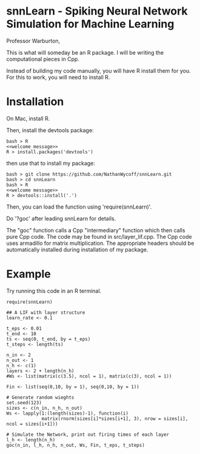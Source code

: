 # snnLearn - Spiking Neural Network Simulation for Machine Learning

Professor Warburton,

This is what will someday be an R package. I will be writing the computational pieces in Cpp.

Instead of building my code manually, you will have R install them for you. For this to work, you will need to install R. 

# Installation

On Mac, install R.

Then, install the devtools package:

```
bash > R
<<welcome message>>
R > install.packages('devtools')
```

then use that to install my package:

```
bash > git clone https://github.com/NathanWycoff/snnLearn.git
bash > cd snnLearn
bash > R
<<welcome message>>
R > devtools::install('.')
```

Then, you can load the function using 'require(snnLearn)'.

Do '?goc' after leading snnLearn for details.

The "goc" function calls a Cpp "intermediary" function which then calls pure Cpp code. The code may be found in src/layer_lif.cpp. The Cpp code uses armadillo for matrix multiplication. The appropriate headers should be automatically installed during installation of my package.

# Example

Try running this code in an R terminal.

```
require(snnLearn)

## A LIF with layer structure
learn_rate <- 0.1

t_eps <- 0.01
t_end <- 10
ts <- seq(0, t_end, by = t_eps)
t_steps <- length(ts)

n_in <- 2
n_out <- 1
n_h <- c(1)
layers <- 2 + length(n_h)
#Ws <- list(matrix(c(3.5), ncol = 1), matrix(c(3), ncol = 1))

Fin <- list(seq(0,10, by = 1), seq(0,10, by = 1))

# Generate random wieghts
set.seed(123)
sizes <- c(n_in, n_h, n_out)
Ws <- lapply(1:(length(sizes)-1), function(i) 
             matrix(rnorm(sizes[i]*sizes[i+1], 3), nrow = sizes[i], ncol = sizes[i+1]))

# Simulate the Network, print out firing times of each layer
l_h <- length(n_h)
goc(n_in, l_h, n_h, n_out, Ws, Fin, t_eps, t_steps) 
```
